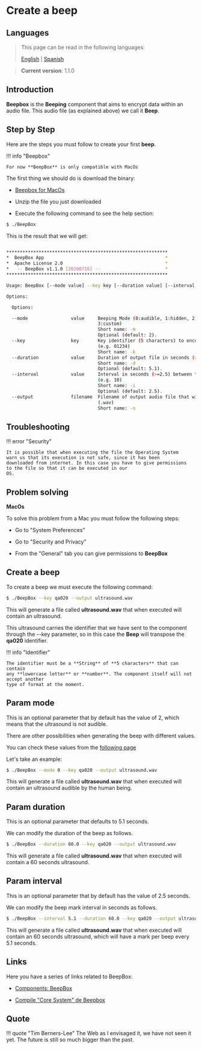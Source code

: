 # Create a beep

## Languages

> This page can be read in the following languages:
>  
> [English](https://docs.beeping.io/tutorials/beeps/) | [Spanish](https://docs-es.beeping.io/tutorials/beeps/)

> **Current version**: 1.1.0

## Introduction

**Beepbox** is the **Beeping** component that aims to encrypt data within an audio file. This audio file (as explained above) we call it **Beep**.

## Step by Step

Here are the steps you must follow to create your first **beep**.

!!! info "Beepbox"

    For now **BeepBox** is only compatible with MacOs
    

The first thing we should do is download the binary:

- [Beepbox for MacOs](https://github.com/beeping-io/beepbox/archive/1.1.0.zip)

- Unzip the file you just downloaded

- Execute the following command to see the help section:

``` bash
$ ./BeepBox
```

This is the result that we will get:

``` bash

************************************************************
*  BeepBox App                                             *
*  Apache License 2.0                                      *
*   -- BeepBox v1.1.0 [20200716] --                        *
************************************************************

Usage: BeepBox [--mode value] --key key [--duration value] [--interval value] --output filename

Options:

  Options:

  --mode                value     Beeping Mode (0:audible, 1:hidden, 2:non-audible,
                                  3:custom)
                                  Short name: -m
                                  Optional (default: 2).
  --key                 key       Key identifier (5 characters) to encode in output audio 
                                  (e.g. 01234)
                                  Short name: -k
  --duration            value     Duration of output file in seconds (>=5.1)
                                  Short name: -d
                                  Optional (default: 5.1).
  --interval            value     Interval in seconds (>=2.5) between two audio marks 
                                  (e.g. 10)
                                  Short name: -i
                                  Optional (default: 2.5).
  --output              filename  Filename of output audio file that will be written 
                                  (.wav)
                                  Short name: -o

```

## Troubleshooting

!!! error "Security"

    It is possible that when executing the file the Operating System
    warn us that its execution is not safe, since it has been
    downloaded from internet. In this case you have to give permissions
    to the file so that it can be executed in our
    OS.

## Problem solving

**MacOs**

To solve this problem from a Mac you must follow the following steps:

- Go to "System Preferences"

- Go to "Security and Privacy"

- From the "General" tab you can give permissions to **BeepBox**

## Create a beep

To create a beep we must execute the following command:

``` bash
$ ./BeepBox --key qa020 --output ultrasound.wav
```

This will generate a file called **ultrasound.wav** that when executed will contain an ultrasound.

This ultrasound carries the identifier that we have sent to the component through the --key parameter, so in this case the **Beep** will transpose the **qa020** identifier.

!!! info "Identifier"

    The identifier must be a **String** of **5 characters** that can contain
    any **lowercase letter** or **number**. The component itself will not accept another
    type of format at the moment.

## Param **mode**

This is an optional parameter that by default has the value of 2, which means that the ultrasound is not audible.

There are other possibilities when generating the beep with different values.

You can check these values ​​from the [following page](/components/changelog/#beepbox)

Let's take an example:

``` bash
$ ./BeepBox --mode 0 --key qa020 --output ultrasound.wav
```
This will generate a file called **ultrasound.wav** that when executed will contain an ultrasound audible by the human being.

## Param **duration**

This is an optional parameter that defaults to 5.1 seconds.

We can modify the duration of the beep as follows.

``` bash
$ ./BeepBox --duration 60.0 --key qa020 --output ultrasound.wav
```

This will generate a file called **ultrasound.wav** that when executed will contain a 60 seconds ultrasound.

## Param **interval**

This is an optional parameter that by default has the value of 2.5 seconds.

We can modify the beep mark interval in seconds as follows.

``` bash
$ ./BeepBox --interval 5.1 --duration 60.0 --key qa020 --output ultrasound.wav
```
This will generate a file called **ultrasound.wav** that when executed will contain an 60 seconds ultrasound, which will have a mark per beep every 5.1 seconds.

## Links

Here you have a series of links related to BeepBox:

- [Components: BeepBox](/components/beepbox/)

- [Compile "Core System" de Beepbox](/components/core/)

## Quote

!!! quote "Tim Berners-Lee"
    The Web as I envisaged it, we have not seen it yet. The future is still so much bigger than the past.
